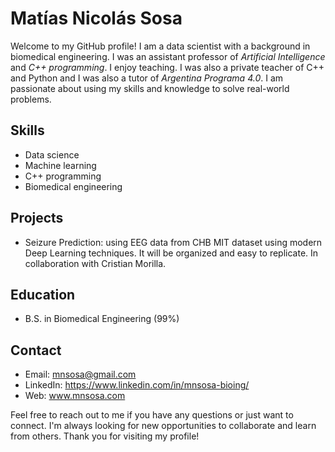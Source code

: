 # Matías Nicolás Sosa
Welcome to my GitHub profile! I am a data scientist with a background in biomedical engineering. 
I was an assistant professor of _Artificial Intelligence_ and _C++ programming_.
I enjoy teaching. I was also a private teacher of C++ and Python and I was also a tutor of _Argentina Programa 4.0_.
I am passionate about using my skills and knowledge to solve real-world problems.

## Skills
- Data science
- Machine learning
- C++ programming
- Biomedical engineering

## Projects
- Seizure Prediction: using EEG data from CHB MIT dataset using modern Deep Learning techniques. 
It will be organized and easy to replicate. In collaboration with Cristian Morilla.

## Education
- B.S. in Biomedical Engineering (99%)

## Contact
- Email: mnsosa@gmail.com
- LinkedIn: https://www.linkedin.com/in/mnsosa-bioing/
- Web: www.mnsosa.com

Feel free to reach out to me if you have any questions or just want to connect. 
I'm always looking for new opportunities to collaborate and learn from others. 
Thank you for visiting my profile!

<!---
mnsosa/mnsosa is a ✨ special ✨ repository because its `README.md` (this file) appears on your GitHub profile.
You can click the Preview link to take a look at your changes.
--->
